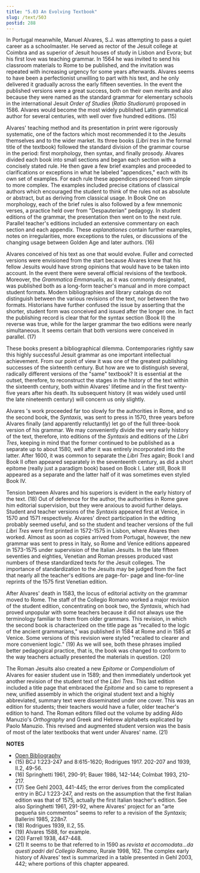 ```yaml
---
title: "5.03 An Evolving Textbook"
slug: /text/503
postid: 288
---
```

In Portugal meanwhile, Manuel Alvares, S.J. was attempting to pass a quiet career as a schoolmaster. He served as rector of the Jesuit college at Coimbra and as superior of Jesuit houses of study in Lisbon and Evora; but his first love was teaching grammar. In 1564 he was invited to send his classroom materials to Rome to be published, and the invitation was repeated with increasing urgency for some years afterwards. Alvares seems to have been a perfectionist unwilling to part with his text, and he only delivered it gradually across the early fifteen seventies. In the event the published versions were a great success, both on their own merits and also because they were named as the standard grammar for elementary schools in the international Jesuit *Order of Studies* (*Ratio Studiorum*) proposed in 1586. Alvares would become the most widely published Latin grammatical author for several centuries, with well over five hundred editions. (15)

Alvares' teaching method and its presentation in print were rigorously systematic, one of the factors which most recommended it to the Jesuits themselves and to the wider market. Its three books (*Libri tres* in the formal title of the textbook) followed the standard division of the grammar course in the period: first morphology, then syntax, and finally prosody. Alvares divided each book into small sections and began each section with a concisely stated rule. He then gave a few brief examples and proceeded to clarifications or exceptions in what he labeled "appendices," each with its own set of examples. For each rule these appendices proceed from simple to more complex. The examples included precise citations of classical authors which encouraged the student to think of the rules not as absolute or abstract, but as deriving from classical usage. In Book One on morphology, each of the brief rules is also followed by a few mnemonic verses, a practice held over from "Despauterian" pedagogy. In student editions of the grammar, the presentation then went on to the next rule. Parallel teacher's editions included an extensive commentary on each section and each appendix. These *explanationes* contain further examples, notes on irregularities, more exceptions to the rules, or discussions of the changing usage between Golden Age and later authors. (16)

Alvares conceived of his text as one that would evolve. Fuller and corrected versions were envisioned from the start because Alvares knew that his fellow Jesuits would have strong opinions that would have to be taken into account. In the event there were several official revisions of the textbook. Moreover, the *Grammatica Emmanuelis*, as it was commonly designated, was published both as a long-form teacher's manual and in more compact student formats. Modern bibliographies and library catalogs do not distinguish between the various revisions of the text, nor between the two formats. Historians have further confused the issue by asserting that the shorter, student form was conceived and issued after the longer one. In fact the publishing record is clear that for the syntax section (Book II) the reverse was true, while for the larger grammar the two editions were nearly simultaneous. It seems certain that both versions were conceived in parallel. (17)

These books present a bibliographical dilemma. Contemporaries rightly saw this highly successful Jesuit grammar as one important intellectual achievement. From our point of view it was one of the greatest publishing successes of the sixteenth century. But how are we to distinguish several, radically different versions of the "same" textbook? It is essential at the outset, therefore, to reconstruct the stages in the history of the text within the sixteenth century, both within Alvares' lifetime and in the first twenty-five years after his death. Its subsequent history (it was widely used until the late nineteenth century) will concern us only slightly.

Alvares 's work proceeded far too slowly for the authorities in Rome, and so the second book, the *Syntaxis*, was sent to press in 1570, three years before Alvares finally (and apparently reluctantly) let go of the full three-book version of his grammar. We may conveniently divide the very early history of the text, therefore, into editions of the *Syntaxis* and editions of the *Libri Tres*, keeping in mind that the former continued to be published as a separate up to about 1580, well after it was entirely incorporated into the latter. After 1600, it was common to separate the *Libri Tres* again; Book I and Book II often appeared separately in the seventeenth century, as did a short epitome (really just a paradigm book) based on Book I. Later still, Book III appeared as a separate and the latter half of it was sometimes even styled Book IV.

Tension between Alvares and his superiors is evident in the early history of the text. (18) Out of deference for the author, the authorities in Rome gave him editorial supervision, but they were anxious to avoid further delays. Student and teacher versions of the *Syntaxis* appeared first at Venice, in 1570 and 1571 respectively. Alvares' direct participation in the editing probably seemed useful, and so the student and teacher versions of the full *Libri Tres* were first printed in 1572-1575 in Lisbon, where Alvares then worked. Almost as soon as copies arrived from Portugal, however, the new grammar was sent to press in Italy, so Rome and Venice editions appeared in 1573-1575 under supervision of the Italian Jesuits. In the late fifteen seventies and eighties, Venetian and Roman presses produced vast numbers of these standardized texts for the Jesuit colleges. The importance of standardization to the Jesuits may be judged from the fact that nearly all the teacher's editions are page-for- page and line-for-line reprints of the 1575 first Venetian edition.

After Alvares' death in 1583, the locus of editorial activity on the grammar moved to Rome. The staff of the Collegio Romano worked a major revision of the student edition, concentrating on book two, the *Syntaxis*, which had proved unpopular with some teachers because it did not always use the terminology familiar to them from older grammars. This revision, in which the second book is characterized on the title page as "recalled to the logic of the ancient grammarians," was published in 1584 at Rome and in 1585 at Venice. Some versions of this revision were styled "recalled to clearer and more convenient logic." (19) As we will see, both these phrases implied better pedagogical practice, that is, the book was changed to conform to the way teachers actually presented the materials in question. (20)

The Roman Jesuits also created a new *Epitome* or *Compendiolum* of Alvares for easier student use in 1589; and then immediately undertook yet another revision of the student text of the *Libri Tres*. This last edition included a title page that embraced the *Epitome* and so came to represent a new, unified assembly in which the original student text and a highly abbreviated, summary text were disseminated under one cover. This was an edition for students; their teachers would have a fuller, older teacher's edition to hand. The Roman editors filled out the volume by adding Aldo Manuzio's *Orthography* and Greek and Hebrew alphabets explicated by Paolo Manuzio. This revised and augmented student version was the basis of most of the later textbooks that went under Alvares' name. (21)

**NOTES**
* [Open Bibliography](/bibliography.pdf)
* (15) BCJ 1:223-247 and 8:615-1620; Rodrigues 1917. 202-207 and 1939, II.2, 49-56.
* (16) Springhetti 1961, 290-91; Bauer 1986, 142-144; Colmbat 1993, 210-217.
* (17) See Gehl 2003, 441-445; the error derives from the complicated entry in BCJ 1:223-247, and rests on the assumption that the first Italian edition was that of 1575, actually the first Italian teacher's edition. See also Springhetti 1961, 291-92, where Alvares' project for an "arte pequeña sin commentos" seems to refer to a revision of the *Syntaxis*; Ballerini 1985, 228n7.
* (18) Rodrigues 1939, II.2, 55.
* (19) Alvares 1588, for example.
* (20) Farrell 1938, 447-448.
* (21) It seems to be that referred to in 1590 as *revista et accomodata...da questi padri del Collegio Romano*, Rurale 1998, 162. The complex early history of Alvares' text is summarized in a table presented in Gehl 2003, 442; where portions of this chapter appeared.
